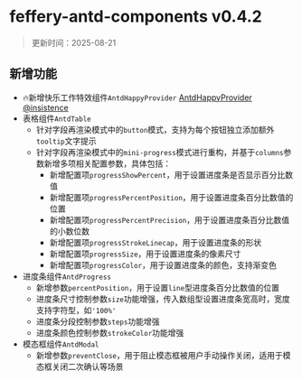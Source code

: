 # feffery-antd-components v0.4.2

> 更新时间：2025-08-21

## 新增功能

-  🔥新增快乐工作特效组件`AntdHappyProvider` [AntdHappyProvider](/AntdHappyProvider) [@insistence](https://github.com/insistence)
- 表格组件`AntdTable`
  - 针对字段再渲染模式中的`button`模式，支持为每个按钮独立添加额外`tooltip`文字提示
  - 针对字段再渲染模式中的`mini-progress`模式进行重构，并基于`columns`参数新增多项相关配置参数，具体包括：
    - 新增配置项`progressShowPercent`，用于设置进度条是否显示百分比数值
    - 新增配置项`progressPercentPosition`，用于设置进度条百分比数值的位置
    - 新增配置项`progressPercentPrecision`，用于设置进度条百分比数值的小数位数
    - 新增配置项`progressStrokeLinecap`，用于设置进度条的形状
    - 新增配置项`progressSize`，用于设置进度条的像素尺寸
    - 新增配置项`progressColor`，用于设置进度条的颜色，支持渐变色
- 进度条组件`AntdProgress`
  - 新增参数`percentPosition`，用于设置`line`型进度条百分比数值的位置
  - 进度条尺寸控制参数`size`功能增强，传入数组型设置进度条宽高时，宽度支持字符型，如`'100%'`
  - 进度条分段控制参数`steps`功能增强
  - 进度条颜色控制参数`strokeColor`功能增强
- 模态框组件`AntdModal`
  - 新增参数`preventClose`，用于阻止模态框被用户手动操作关闭，适用于模态框关闭二次确认等场景
